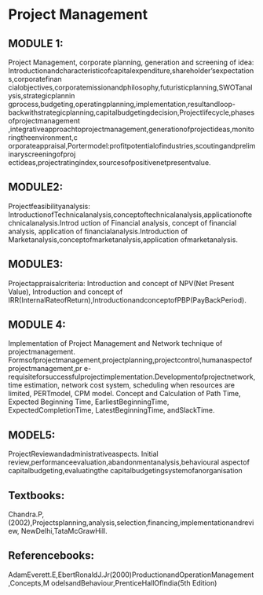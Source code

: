 # Project Management

## MODULE 1:
Project Management, corporate planning, generation and screening of idea:
 Introductionandcharacteristicofcapitalexpenditure,shareholder’sexpectations,corporatefinan
cialobjectives,corporatemissionandphilosophy,futuristicplanning,SWOTanalysis,strategicplannin
gprocess,budgeting,operatingplanning,implementation,resultandloop-backwithstrategicplanning,capitalbudgetingdecision,Projectlifecycle,phasesofprojectmanagement
,integrativeapproachtoprojectmanagement,generationofprojectideas,monitoringtheenvironment,c
orporateappraisal,Portermodel:profitpotentialofindustries,scoutingandpreliminaryscreeningofproj
ectideas,projectratingindex,sourcesofpositivenetpresentvalue.
## MODULE2:
Projectfeasibilityanalysis:
IntroductionofTechnicalanalysis,conceptoftechnicalanalysis,applicationoftechnicalanalysis.Introd
uction of Financial analysis, concept of financial analysis, application of 
financialanalysis.Introduction of Marketanalysis,conceptofmarketanalysis,application 
ofmarketanalysis.
## MODULE3:
Projectappraisalcriteria:
Introduction and concept of NPV(Net Present Value), Introduction and concept of 
IRR(InternalRateofReturn),IntroductionandconceptofPBP(PayBackPeriod).
## MODULE 4:
 Implementation of Project Management and Network technique of 
projectmanagement.
Formsofprojectmanagement,projectplanning,projectcontrol,humanaspectofprojectmanagement,pr
e-requisiteforsuccessfulprojectimplementation.Developmentofprojectnetwork, time estimation, 
network cost system, scheduling when resources are limited, PERTmodel, CPM model. Concept 
and Calculation of Path Time, Expected Beginning Time, EarliestBeginningTime, 
ExpectedCompletionTime, LatestBeginningTime, andSlackTime.
## MODEL5:
ProjectReviewandadministrativeaspects.
Initial review,performanceevaluation,abandonmentanalysis,behavioural aspectof 
capitalbudgeting,evaluatingthe capitalbudgetingsystemofanorganisation
## Textbooks:
Chandra.P,(2002),Projectsplanning,analysis,selection,financing,implementationandreview,
NewDelhi,TataMcGrawHill.
## Referencebooks:
AdamEverett.E,EbertRonaldJ.Jr(2000)ProductionandOperationManagement,Concepts,M
odelsandBehaviour,PrenticeHallOfIndia(5th Edition)